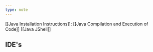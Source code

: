 ```yaml
---
type: note
---
```

[[Java Installation Instructions]]:
[[Java Compilation and Execution of Code]]
[[Java JShell]]

## IDE's
